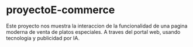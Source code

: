 # proyectoE-commerce
Este proyecto nos muestra la interaccion de la funcionalidad de una pagina moderna de venta de platos especiales. A traves del portal web, usando tecnologia y publicidad por IA.
